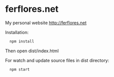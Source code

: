 # ferflores.net

My personal website http://ferflores.net

Installation:
```js
  npm install
```
Then open dist/index.html

For watch and update source files in dist directory:
```js
  npm start
```
